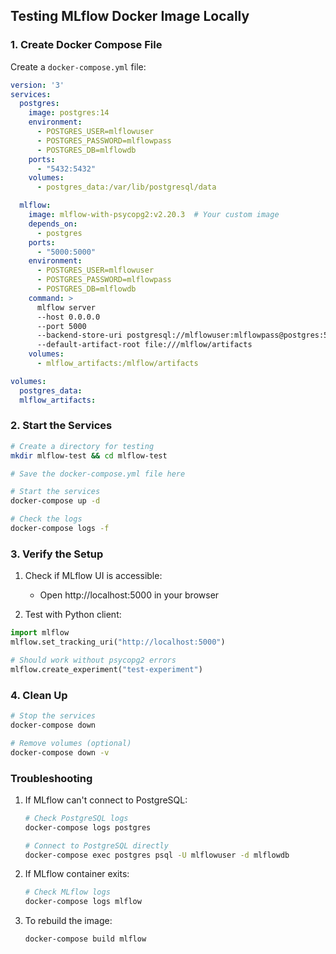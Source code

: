 ## Testing MLflow Docker Image Locally

### 1. Create Docker Compose File

Create a `docker-compose.yml` file:

```yaml
version: '3'
services:
  postgres:
    image: postgres:14
    environment:
      - POSTGRES_USER=mlflowuser
      - POSTGRES_PASSWORD=mlflowpass
      - POSTGRES_DB=mlflowdb
    ports:
      - "5432:5432"
    volumes:
      - postgres_data:/var/lib/postgresql/data

  mlflow:
    image: mlflow-with-psycopg2:v2.20.3  # Your custom image
    depends_on:
      - postgres
    ports:
      - "5000:5000"
    environment:
      - POSTGRES_USER=mlflowuser
      - POSTGRES_PASSWORD=mlflowpass
      - POSTGRES_DB=mlflowdb
    command: >
      mlflow server 
      --host 0.0.0.0 
      --port 5000 
      --backend-store-uri postgresql://mlflowuser:mlflowpass@postgres:5432/mlflowdb 
      --default-artifact-root file:///mlflow/artifacts
    volumes:
      - mlflow_artifacts:/mlflow/artifacts

volumes:
  postgres_data:
  mlflow_artifacts:
```

### 2. Start the Services

```bash
# Create a directory for testing
mkdir mlflow-test && cd mlflow-test

# Save the docker-compose.yml file here

# Start the services
docker-compose up -d

# Check the logs
docker-compose logs -f
```

### 3. Verify the Setup

1. Check if MLflow UI is accessible:
   - Open http://localhost:5000 in your browser

2. Test with Python client:
```python
import mlflow
mlflow.set_tracking_uri("http://localhost:5000")

# Should work without psycopg2 errors
mlflow.create_experiment("test-experiment")
```

### 4. Clean Up

```bash
# Stop the services
docker-compose down

# Remove volumes (optional)
docker-compose down -v
```

### Troubleshooting

1. If MLflow can't connect to PostgreSQL:
   ```bash
   # Check PostgreSQL logs
   docker-compose logs postgres
   
   # Connect to PostgreSQL directly
   docker-compose exec postgres psql -U mlflowuser -d mlflowdb
   ```

2. If MLflow container exits:
   ```bash
   # Check MLflow logs
   docker-compose logs mlflow
   ```

3. To rebuild the image:
   ```bash
   docker-compose build mlflow
   ```
